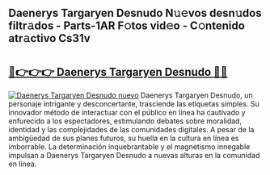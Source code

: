 ## Daenerys Targaryen Desnudo N𝚞𝚎vos desn𝚞dos filtr𝚊dos - Parts-1AR F𝚘tos vid𝚎o - C𝚘ntenido atr𝚊ctivo Cs31v

# <h2><a href="http://mb47v0n.tromn.icu/?c=Daenerys+Targaryen+Desnudo">🔗👉👉👉 Daenerys Targaryen Desnudo 🔗🔗</a></h2>

[![Daenerys Targaryen Desnudo nuevo](https://i.imgur.com/pEAQMta.gif)](http://mb47v0n.tromn.icu/?c=Daenerys+Targaryen+Desnudo)
Daenerys Targaryen Desnudo, un personaje intrigante y desconcertante, trasciende las etiquetas simples. Su innovador método de interactuar con el público en línea ha cautivado y enfurecido a los espectadores, estimulando debates sobre moralidad, identidad y las complejidades de las comunidades digitales. A pesar de la ambigüedad de sus planes futuros, su huella en la cultura en línea es imborrable. La determinación inquebrantable y el magnetismo innegable impulsan a Daenerys Targaryen Desnudo a nuevas alturas en la comunidad en línea.
